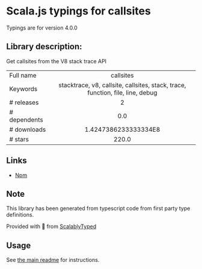 
# Scala.js typings for callsites

Typings are for version 4.0.0

## Library description:
Get callsites from the V8 stack trace API

|                    |                 |
| ------------------ | :-------------: |
| Full name          | callsites |
| Keywords           | stacktrace, v8, callsite, callsites, stack, trace, function, file, line, debug |
| # releases         | 2 |
| # dependents       | 0.0 |
| # downloads        | 1.4247386233333334E8 |
| # stars            | 220.0 |

## Links
- [Npm](https://www.npmjs.com/package/callsites)
    


## Note
This library has been generated from typescript code from first party type definitions.

Provided with :purple_heart: from [ScalablyTyped](https://github.com/oyvindberg/ScalablyTyped)

## Usage
See [the main readme](../../readme.md) for instructions.


